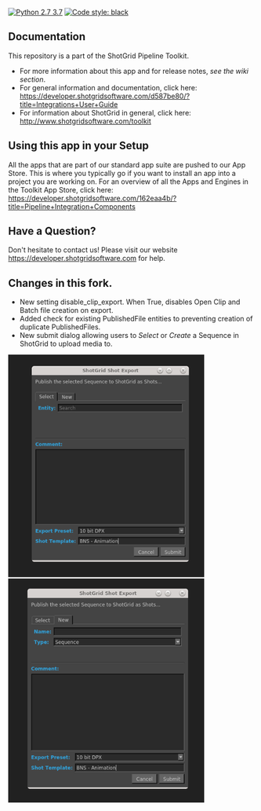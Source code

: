 [![Python 2.7 3.7](https://img.shields.io/badge/python-2.6%20%7C%202.7%20%7C%203.7-blue.svg)](https://www.python.org/)
[![Code style: black](https://img.shields.io/badge/code%20style-black-000000.svg)](https://github.com/psf/black)

## Documentation
This repository is a part of the ShotGrid Pipeline Toolkit.

- For more information about this app and for release notes, *see the wiki section*.
- For general information and documentation, click here: https://developer.shotgridsoftware.com/d587be80/?title=Integrations+User+Guide
- For information about ShotGrid in general, click here: http://www.shotgridsoftware.com/toolkit

## Using this app in your Setup
All the apps that are part of our standard app suite are pushed to our App Store.
This is where you typically go if you want to install an app into a project you are
working on. For an overview of all the Apps and Engines in the Toolkit App Store,
click here: https://developer.shotgridsoftware.com/162eaa4b/?title=Pipeline+Integration+Components

## Have a Question?
Don't hesitate to contact us! Please visit our website https://developer.shotgridsoftware.com for help.


## Changes in this fork.

- New setting disable_clip_export. When True, disables Open Clip and Batch file creation on export.
- Added check for existing PublishedFile entities to preventing creation of duplicate PublishedFiles.
- New submit dialog allowing users to _Select_ or _Create_ a Sequence in ShotGrid to upload media to.

<p float="left">
  <img src="/resources/submit_Select.png" width="400" />
  <img src="/resources/submit_New.png" width="400" /> 
</p>
